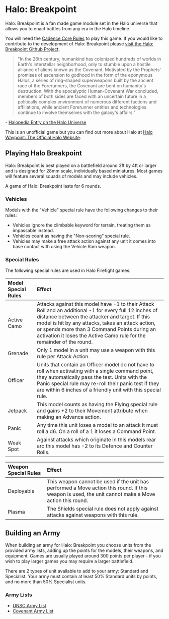 # Halo: Breakpoint 

Halo: Breakpoint is a fan made game module set in the Halo universe that allows you to enact battles from any era in the Halo timeline.

You will need the [Cadence Core Rules](https://Cadence.Games/core-rules/) to play this game. If you would like to contribute to the development of Halo: Breakpoint please [visit the Halo: Breakpoint Github Project](https://github.com/open-source-tabletop/halo-breakpoint).

> "In the 26th century, humankind has colonized hundreds of worlds in Earth's interstellar neighborhood, only to stumble upon a hostile alliance of aliens known as the Covenant. Motivated by the Prophets' promises of ascension to godhood in the form of the eponymous Halos, a series of ring-shaped superweapons built by the ancient race of the Forerunners, the Covenant are bent on humanity's destruction. With the apocalyptic Human-Covenant War concluded, members of both sides are faced with an uncertain future in a politically complex environment of numerous different factions and affiliations, while ancient Forerunner entities and technologies continue to involve themselves with the galaxy's affairs."

\- [Halopedia Entry on the Halo Universe](https://www.halopedia.org/)

This is an unofficial game but you can find out more about Halo at [Halo Waypoint: The Official Halo Website](https://www.halowaypoint.com/).

## Playing Halo Breakpoint 

Halo: Breakpoint is best played on a battlefield around 3ft by 4ft or larger and is designed for 28mm scale, individually based miniatures. Most games will feature several squads of models and may include vehicles.

A game of Halo: Breakpoint lasts for 6 rounds.

### Vehicles

Models with the "Vehicle" special rule have the following changes to their rules:

- Vehicles ignore the climbable keyword for terrain, treating them as impassable instead.
- Vehicles count as having the "Non-scoring" special rule.
- Vehicles may make a free attack action against any unit it comes into base contact with using the Vehicle Ram weapon.

### Special Rules

The following special rules are used in Halo Firefight games:

| Model Special Rules | Effect |
| :------------------ | :----- |
| Active Camo | Attacks against this model have -1 to their Attack Roll and an additional -1 for every full 12 inches of distance between the attacker and target. If this model is hit by any attacks, takes an attack action, or spends more than 3 Command Points during an activation it loses the Active Camo rule for the remainder of the round. |
| Grenade | Only 1 model in a unit may use a weapon with this rule per Attack Action. |
| Officer | Units that contain an Officer model do not have to roll when activating with a single command point, they automatically pass the test. Units with the Panic special rule may re-roll their panic test if they are within 6 inches of a friendly unit with this special rule. |
| Jetpack | This model counts as having the Flying special rule and gains +2 to their Movement attribute when making an Advance action. |
| Panic | Any time this unit loses a model to an attack it must roll a d6. On a roll of a 1 it loses a Command Point. |
| Weak Spot | Against attacks which originate in this models rear arc this model has -2 to its Defence and Counter Rolls. |

| Weapon Special Rules | Effect |
| :------------------- | :----- |
| Deployable | This weapon cannot be used if the unit has performed a Move action this round. If this weapon is used, the unit cannot make a Move action this round. |
| Plasma | The Shields special rule does not apply against attacks against weapons with this rule. |

## Building an Army

When building an army for Halo: Breakpoint you choose units from the provided army lists, adding up the points for the models, their weapons, and equipment. Games are usually played around 300 points per player - if you wish to play larger games you may require a larger battlefield.

There are 2 types of unit available to add to your army: Standard and Specialist. Your army must contain at least 50% Standard units by points, and no more than 50% Specialist units.

### Army Lists

- [UNSC Army List](https://github.com/open-source-tabletop/halo-breakpoint/blob/main/army-lists/unsc-army-list.md)
- [Covenant Army List](https://github.com/open-source-tabletop/halo-breakpoint/blob/main/army-lists/covenant-army-list.md)
